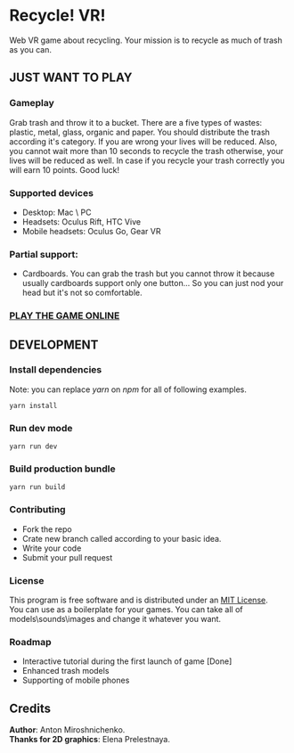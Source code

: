# Recycle! VR!

Web VR game about recycling. Your mission is to recycle as much of trash as you can. 

## JUST WANT TO PLAY

### Gameplay 

Grab trash and throw it to a bucket. There are a five types of wastes: plastic, metal, glass, organic and paper. 
You should distribute the trash according it's category. If you are wrong your lives will be reduced. Also, you cannot wait more than 10 seconds to
recycle the trash otherwise, your lives will be reduced as well. In case if you recycle your trash correctly you will earn 10 points. Good luck! 

### Supported devices 

- Desktop: Mac \ PC  
- Headsets: Oculus Rift, HTC Vive
- Mobile headsets: Oculus Go, Gear VR

### Partial support: 

- Cardboards. You can grab the trash but you cannot throw it because usually cardboards support only one button... So you can just nod your head but it's not so comfortable.

### [PLAY THE GAME ONLINE](http://bit.ly/2LWcDd2)

## DEVELOPMENT 

### Install dependencies 

Note: you can replace *yarn* on *npm* for all of following examples. 

    yarn install
    
### Run dev mode 

    yarn run dev 
    
### Build production bundle 

    yarn run build
    
### Contributing

- Fork the repo
- Crate new branch called according to your basic idea.
- Write your code
- Submit your pull request    

### License 

This program is free software and is distributed under an [MIT License](https://github.com/kysonic/recycle/blob/master/LICENSE).  
You can use as a boilerplate for your games. You can take all of models\sounds\images and change it whatever you want.  

### Roadmap

- Interactive tutorial during the first launch of game [Done]
- Enhanced trash models
- Supporting of mobile phones 

## Credits 

**Author**: Anton Miroshnichenko.  
**Thanks for 2D graphics**: Elena Prelestnaya. 


